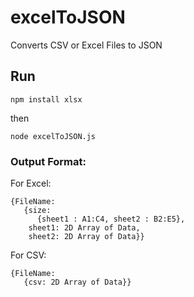 # excelToJSON
Converts CSV or Excel Files to JSON

## Run
```
npm install xlsx
```
then
```
node excelToJSON.js
```

### Output Format:
For Excel:
```
{FileName:
   {size:
      {sheet1 : A1:C4, sheet2 : B2:E5},
    sheet1: 2D Array of Data,
    sheet2: 2D Array of Data}}   
```
For CSV:
```
{FileName:
   {csv: 2D Array of Data}}
```
